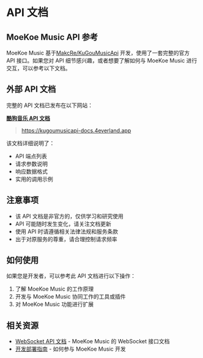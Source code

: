 # API 文档

## MoeKoe Music API 参考

MoeKoe Music 基于[MakcRe/KuGouMusicApi](https://github.com/MakcRe/KuGouMusicApi) 开发，使用了一套完整的官方 API 接口。如果您对 API 细节感兴趣，或者想要了解如何与 MoeKoe Music 进行交互，可以参考以下文档。

## 外部 API 文档

完整的 API 文档已发布在以下网站：

[**酷狗音乐 API 文档**](https://kugoumusicapi-docs.4everland.app)

> https://kugoumusicapi-docs.4everland.app

该文档详细说明了：

- API 端点列表
- 请求参数说明
- 响应数据格式
- 实用的调用示例

## 注意事项

- 该 API 文档是非官方的，仅供学习和研究使用
- API 可能随时发生变化，请关注文档更新
- 使用 API 时请遵循相关法律法规和服务条款
- 出于对原服务的尊重，请合理控制请求频率

## 如何使用

如果您是开发者，可以参考此 API 文档进行以下操作：

1. 了解 MoeKoe Music 的工作原理
2. 开发与 MoeKoe Music 协同工作的工具或插件
3. 对 MoeKoe Music 功能进行扩展

## 相关资源

- [WebSocket API 文档](/websocket-api) - MoeKoe Music 的 WebSocket 接口文档
- [开发部署指南](/development) - 如何参与 MoeKoe Music 开发 